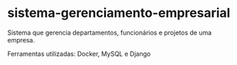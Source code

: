 # sistema-gerenciamento-empresarial
Sistema que gerencia departamentos, funcionários e projetos de uma empresa.

Ferramentas utilizadas: Docker, MySQL e Django

